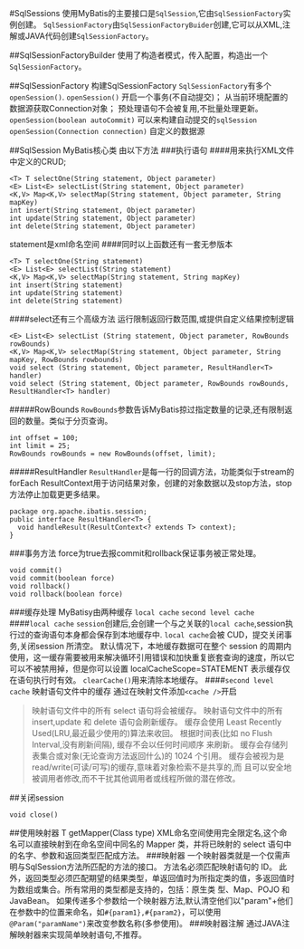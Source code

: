 #SqlSessions
使用MyBatis的主要接口是`SqlSession`,它由`SqlSessionFactory`实例创建。
`SqlSessionFactory`由`SqlSessionFactoryBuider`创建,它可以从XML,注解或JAVA代码创建`SqlSessionFactory`。

##SqlSessionFactoryBuilder
使用了构造者模式，传入配置，构造出一个`SqlSessionFactory`。

##SqlSessionFactory
构建SqlSessionFactory
`SqlSessionFactory`有多个`openSession()`.
`openSession()`
开启一个事务(不自动提交)；
从当前环境配置的数据源获取Connection对象；
预处理语句不会被复用,不批量处理更新。
`openSession(boolean autoCommit)`
可以来构建自动提交的`sqlSession`
`openSession(Connection connection)`
自定义的数据源

##SqlSession
MyBatis核心类
由以下方法
###执行语句
####用来执行XML文件中定义的CRUD;
```
<T> T selectOne(String statement, Object parameter)
<E> List<E> selectList(String statement, Object parameter)
<K,V> Map<K,V> selectMap(String statement, Object parameter, String mapKey)
int insert(String statement, Object parameter)
int update(String statement, Object parameter)
int delete(String statement, Object parameter)
```
statement是xml命名空间
####同时以上函数还有一套无参版本
```
<T> T selectOne(String statement)
<E> List<E> selectList(String statement)
<K,V> Map<K,V> selectMap(String statement, String mapKey)
int insert(String statement)
int update(String statement)
int delete(String statement)
```
####select还有三个高级方法
运行限制返回行数范围,或提供自定义结果控制逻辑
```
<E> List<E> selectList (String statement, Object parameter, RowBounds rowBounds)
<K,V> Map<K,V> selectMap(String statement, Object parameter, String mapKey, RowBounds rowbounds)
void select (String statement, Object parameter, ResultHandler<T> handler)
void select (String statement, Object parameter, RowBounds rowBounds, ResultHandler<T> handler)
```
#####RowBounds
`RowBounds`参数告诉MyBatis掠过指定数量的记录,还有限制返回的数量。类似于分页查询。
```
int offset = 100;
int limit = 25;
RowBounds rowBounds = new RowBounds(offset, limit);
```
#####ResultHandler
`ResultHandler`是每一行的回调方法，功能类似于stream的forEach
ResultContext用于访问结果对象，创建的对象数据以及stop方法，stop方法停止加载更更多结果。
```
package org.apache.ibatis.session;
public interface ResultHandler<T> {
  void handleResult(ResultContext<? extends T> context);
}
```

###事务方法
force为true去报commit和rollback保证事务被正常处理。
```
void commit()
void commit(boolean force)
void rollback()
void rollback(boolean force)
```

###缓存处理
MyBatisy由两种缓存 `local cache` `second level cache`
####`local cache`
`session`创建后,会创建一个与之关联的`local cache`,session执行过的查询语句本身都会保存到本地缓存中.
`local cache`会被 CUD，提交关闭事务,关闭session 所清空。
默认情况下，本地缓存数据可在整个 session 的周期内使用，这一缓存需要被用来解决循环引用错误和加快重复嵌套查询的速度，所以它可以不被禁用掉，但是你可以设置 localCacheScope=STATEMENT 表示缓存仅在语句执行时有效。
`clearCache()`用来清除本地缓存。
####`second level cache`
映射语句文件中的缓存
通过在映射文件添加`<cache />`开启
>映射语句文件中的所有 select 语句将会被缓存。
映射语句文件中的所有 insert,update 和 delete 语句会刷新缓存。
缓存会使用 Least Recently Used(LRU,最近最少使用的)算法来收回。
根据时间表(比如 no Flush Interval,没有刷新间隔), 缓存不会以任何时间顺序 来刷新。
缓存会存储列表集合或对象(无论查询方法返回什么)的 1024 个引用。
缓存会被视为是 read/write(可读/可写)的缓存,意味着对象检索不是共享的,而 且可以安全地被调用者修改,而不干扰其他调用者或线程所做的潜在修改。

##关闭session
```
void close()
```

##使用映射器
<T> T getMapper(Class<T> type)
XML命名空间使用完全限定名,这个命名可以直接映射到在命名空间中同名的 Mapper 类，并将已映射的 select 语句中的名字、参数和返回类型匹配成方法。
###映射器
一个映射器类就是一个仅需声明与SqlSession方法所匹配的方法的接口。
方法名必须匹配映射语句的 ID。
此外，返回类型必须匹配期望的结果类型，单返回值时为所指定类的值，多返回值时为数组或集合。所有常用的类型都是支持的，包括：原生类 型、Map、POJO 和 JavaBean。
如果传递多个参数给一个映射器方法,默认清空他们以"param"+他们在参数中的位置来命名，如`#{param1},#{param2}`，可以使用`@Param("paramName")`来改变参数名称(多参使用)。
###映射器注解
通过JAVA注解映射器来实现简单映射语句,不推荐。
```


```